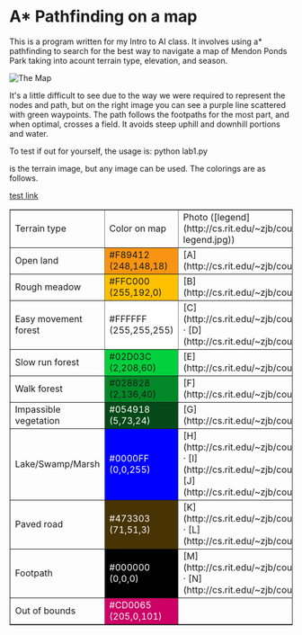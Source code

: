 # A* Pathfinding on a map

This is a program written for my Intro to AI class. It involves using a* pathfinding to search for the best way to navigate a map of Mendon Ponds Park taking into acount terrain type, elevation, and season.

![The Map](https://i.imgur.com/wcs51Ys.png)

It's a little difficult to see due to the way we were required to represent the nodes and path, but on the right image you can see a purple line scattered with green waypoints. The path follows the footpaths for the most part, and when optimal, crosses a field. It avoids steep uphill and downhill portions and water.

To test if out for yourself, the usage is: python lab1.py <terrainImage> <elevationFile> <pathFile> <season> <outputFileName>

<terrainImage> is the terrain image, but any image can be used. The colorings are as follows.

[test link](http://www.google.com)

<table border="1">

<tbody>

<tr>

<td>Terrain type</td>

<td>Color on map</td>

<td>Photo ([legend](http://cs.rit.edu/~zjb/courses/331/proj1/photo-legend.jpg))</td>

</tr>

<tr>

<td>Open land</td>

<td bgcolor="#f89412">#F89412 (248,148,18)</td>

<td>[A](http://cs.rit.edu/~zjb/courses/331/proj1/photos/A.jpg)</td>

</tr>

<tr>

<td>Rough meadow</td>

<td bgcolor="#ffc000">#FFC000 (255,192,0)</td>

<td> [B](http://cs.rit.edu/~zjb/courses/331/proj1/photos/B.jpg)</td>

</tr>

<tr>

<td>Easy movement forest</td>

<td bgcolor="#ffffff">#FFFFFF (255,255,255)</td>

<td> [C](http://cs.rit.edu/~zjb/courses/331/proj1/photos/C.jpg) · [D](http://cs.rit.edu/~zjb/courses/331/proj1/photos/D.jpg)</td>

</tr>

<tr>

<td>Slow run forest</td>

<td bgcolor="#02d03c">#02D03C (2,208,60)</td>

<td>[E](http://cs.rit.edu/~zjb/courses/331/proj1/photos/E.jpg)</td>

</tr>

<tr>

<td>Walk forest</td>

<td bgcolor="#028828">#028828 (2,136,40)</td>

<td>[F](http://cs.rit.edu/~zjb/courses/331/proj1/photos/F.jpg)</td>

</tr>

<tr>

<td>Impassible vegetation</td>

<td bgcolor="#054918"><font color="#FFFFFF">#054918 (5,73,24)</font></td>

<td>[G](http://cs.rit.edu/~zjb/courses/331/proj1/photos/G.jpg)</td>

</tr>

<tr>

<td>Lake/Swamp/Marsh</td>

<td bgcolor="#0000ff"><font color="#FFFFFF">#0000FF (0,0,255)</font></td>

<td>[H](http://cs.rit.edu/~zjb/courses/331/proj1/photos/H.jpg) · [I](http://cs.rit.edu/~zjb/courses/331/proj1/photos/I.jpg) · [J](http://cs.rit.edu/~zjb/courses/331/proj1/photos/J.jpg)</td>

</tr>

<tr>

<td>Paved road</td>

<td bgcolor="#473303"><font color="#ffffff">#473303 (71,51,3)</font></td>

<td>[K](http://cs.rit.edu/~zjb/courses/331/proj1/photos/K.jpg) · [L](http://cs.rit.edu/~zjb/courses/331/proj1/photos/L.jpg)</td>

</tr>

<tr>

<td>Footpath</td>

<td bgcolor="#000000"><font color="#ffffff">#000000 (0,0,0)</font></td>

<td>[M](http://cs.rit.edu/~zjb/courses/331/proj1/photos/M.jpg) · [N](http://cs.rit.edu/~zjb/courses/331/proj1/photos/N.jpg)</td>

</tr>

<tr>

<td>Out of bounds</td>

<td bgcolor="#cd0065"><font color="#ffffff">#CD0065 (205,0,101)</font></td>

<td></td>

</tr>

</tbody>

</table>

